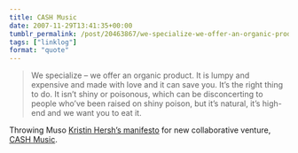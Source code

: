 ```yaml
---
title: CASH Music
date: 2007-11-29T13:41:35+00:00
tumblr_permalink: /post/20463867/we-specialize-we-offer-an-organic-product-it-is
tags: ["linklog"]
format: "quote"
---
```


> We specialize &ndash; we offer an organic product. It is lumpy and expensive and made with love and it can save you. It&rsquo;s the right thing to do. It isn&rsquo;t shiny or poisonous, which can be disconcerting to people who&rsquo;ve been raised on shiny poison, but it&rsquo;s natural, it&rsquo;s high-end and we want you to eat it.

Throwing Muso <a href="http://kristinhersh.cashmusic.org/features.php">Kristin Hersh&rsquo;s manifesto</a> for new collaborative venture, <a href="http://kristinhersh.cashmusic.org/">CASH Music</a>.
